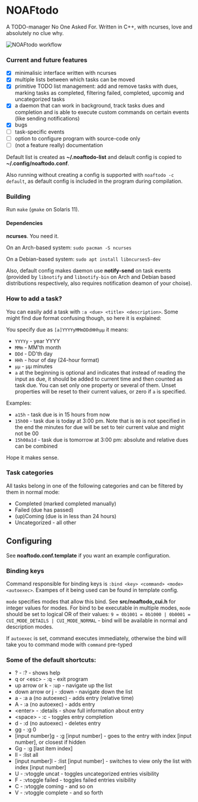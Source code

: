 # NOAFtodo
A TODO-manager No One Asked For. Written in C++, with ncurses, love and absolutely no clue why.

![NOAFtodo workflow](workflow.gif)

### Current and future features
- [x] minimalisic interface written with ncurses
- [x] multiple lists between which tasks can be moved
- [x] primitive TODO list management: add and remove tasks with dues, marking tasks as completed, filtering failed, completed, upcomig and uncategorized tasks
- [x] a daemon that can work in background, track tasks dues and completion and is able to execute custom commands on certain events (like sending notifications)
- [x] bugs
- [ ] task-specific events
- [ ] option to configure program with source-code only
- [ ] \(not a feature really\) documentation

Default list is created as **~/.noaftodo-list** and delault config is copied to **~/.config/noaftodo.conf**.

Also running without creating a config is supported with `noaftodo -c default`, as default config is included in the program during compilation.

### Building
Run `make` (`gmake` on Solaris 11).
#### Dependencies
**ncurses**. You need it.

On an Arch-based system: `sudo pacman -S ncurses`

On a Debian-based system: `sudo apt install libncurses5-dev`

Also, default config makes daemon use **notify-send** on task events (provided by `libnotify` and `libnotify-bin` on Arch and Debian based distributions respectively, also requires notification deamon of your choise).

### How to add a task?
You can easily add a task with
`:a <due> <title> <description>`.
Some might find due format confusing though, so here it is explained:

You specify due as `[a]YYYYyMMmDDdHHhμμ` it means:
* `YYYYy` - year YYYY
* `MMm` - MM'th month
* `DDd` - DD'th day
* `HHh` - hour of day (24-hour format)
* `μμ` - μμ minutes
* `a` at the beginning is optional and indicates that instead of reading the input as due, it should be added to current time and then counted as task due.
You can set only one property or several of them. Unset properties will be reset to their current values, or zero if `a` is specified.

Examples:
* `a15h` - task due is in 15 hours from now
* `15h00` - task due is today at 3:00 pm. Note that is `00` is not specified in the end the minutes for due will be set to teir current value and might not be 00
* `15h00a1d` - task due is tomorrow at 3:00 pm: absolute and relative dues can be combined

Hope it makes sense.

### Task categories
All tasks belong in one of the following categories and can be filtered by them in normal mode:
* Completed (marked completed manually)
* Failed (due has passed)
* (up)Coming (due is in less than 24 hours)
* Uncategorized - all other

## Configuring
See **noaftodo.conf.template** if you want an example configuration.
### Binding keys
Command responsible for binding keys is `:bind <key> <command> <mode> <autoexec>`.
Exampes of it being used can be found in template config.

`mode` specifies modes that allow this bind. See **src/noaftodo_cui.h** for integer values for modes. For bind to be executable in multiple modes, `mode` should be set to logical OR of their values: `9 = 0b1001 = 0b1000 | 0b0001 = CUI_MODE_DETAILS | CUI_MODE_NORMAL` - bind will be available in normal and description modes.

If `autoexec` is set, command executes immediately, otherwise the bind will take you to command mode with `command` pre-typed

### Some of the default shortcuts:
* ? - :? - shows help
* q or \<esc\> - :q - exit program
* up arrow or k - :up - navigate up the list
* down arrow or j - :down - navigate down the list
* a - :a a (no autoexec) - adds entry (relative time)
* A - :a (no autoexec) - adds entry
* \<enter\> - :details - show full information about entry
* \<space\> - :c - toggles entry completion
* d - :d (no autoexec) - deletes entry
* gg - :g 0
* [input number]g - :g [input number] - goes to the entry with index [input number], or closest if hidden
* Gg - :g [last item index]
* ll - :list all
* [input number]l - :list [input number] - switches to view only the list with index [input number]
* U - :vtoggle uncat - toggles uncategorized entries visibility
* F - :vtoggle failed - toggles failed entries visibility
* C - :vtoggle coming - and so on
* V - :vtoggle complete - and so forth
